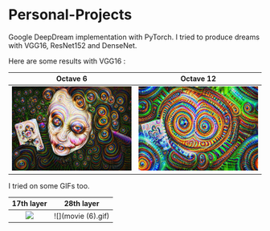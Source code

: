 # Personal-Projects

Google DeepDream implementation with PyTorch.
I tried to produce dreams with VGG16, ResNet152 and DenseNet.

Here are some results with VGG16 :

Octave 6           |  Octave 12
:-------------------------:|:-------------------------:
![](dream_octave_6_octavescale_1.4_iter_10_end_19_stepsize_0.12_jitter_16.jpg)  |  ![](dream_octave_12_octavescale_1.4_iter_20_end_21_stepsize_0.12_jitter_16.jpg)


I tried on some GIFs too.

17th layer         |  28th layer
:-------------------------:|:-------------------------:
![](movie.gif) |  ![](movie (6).gif)







